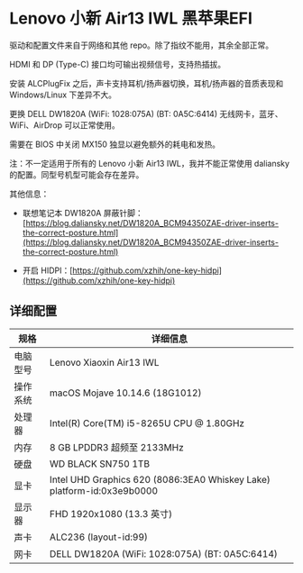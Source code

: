 # Lenovo 小新 Air13 IWL 黑苹果EFI

驱动和配置文件来自于网络和其他 repo。除了指纹不能用，其余全部正常。

HDMI 和 DP (Type-C) 接口均可输出视频信号，支持热插拔。

安装 ALCPlugFix 之后，声卡支持耳机/扬声器切换，耳机/扬声器的音质表现和 Windows/Linux 下差异不大。

更换 DELL DW1820A (WiFi: 1028:075A) (BT: 0A5C:6414) 无线网卡，蓝牙、WiFi、AirDrop 可以正常使用。

需要在 BIOS 中关闭 MX150 独显以避免额外的耗电和发热。



注：不一定适用于所有的 Lenovo 小新 Air13 IWL，我并不能正常使用 daliansky 的配置。同型号机型可能会存在差异。



其他信息：

* 联想笔记本 DW1820A 屏蔽针脚：[https://blog.daliansky.net/DW1820A_BCM94350ZAE-driver-inserts-the-correct-posture.html](https://blog.daliansky.net/DW1820A_BCM94350ZAE-driver-inserts-the-correct-posture.html)

* 开启 HIDPI：[https://github.com/xzhih/one-key-hidpi](https://github.com/xzhih/one-key-hidpi)



## 详细配置

| 规格      | 详细信息                                                     |
| -------- | ------------------------------------------------------------ |
| 电脑型号  | Lenovo Xiaoxin Air13 IWL                        |
| 操作系统 | macOS Mojave 10.14.6 (18G1012)                            |
| 处理器   | Intel(R) Core(TM) i5-8265U CPU @ 1.80GHz                       |
| 内存     | 8 GB  LPDDR3 超频至 2133MHz                             |
| 硬盘     | WD BLACK SN750 1TB          |
| 显卡     | Intel UHD Graphics 620 (8086:3EA0 Whiskey Lake) platform-id:0x3e9b0000     |
| 显示器   | FHD 1920x1080 (13.3 英寸)                                        |
| 声卡     | ALC236 (layout-id:99)                                           |
| 网卡     | DELL DW1820A (WiFi: 1028:075A) (BT: 0A5C:6414) |
